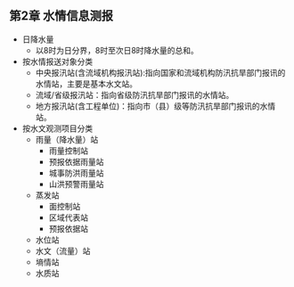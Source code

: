 ## 第2章 水情信息测报
- 日降水量
	- 以8时为日分界，8时至次日8时降水量的总和。
- 按水情报送对象分类
	- 中央报汛站(含流域机构报汛站):指向国家和流域机构防汛抗旱部门报讯的水情站，主要是基本水文站。
	- 流域/省级报汛站：指向省级防汛抗旱部门报讯的水情站。
	- 地方报汛站(含工程单位)：指向市（县）级等防汛抗旱部门报讯的水情站。
- 按水文观测项目分类
	- 雨量（降水量）站
		- 雨量控制站
		- 预报依据雨量站
		- 城事防洪雨量站
		- 山洪预警雨量站
	- 蒸发站
		- 面控制站
		- 区域代表站
		- 预报依据站
	- 水位站
	- 水文（流量）站
	- 墒情站
	- 水质站